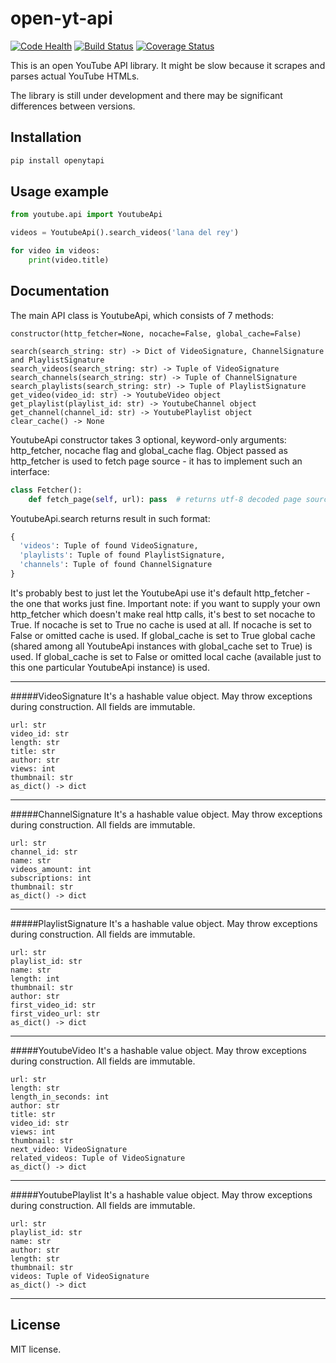 # open-yt-api
[![Code Health](https://landscape.io/github/Glenpl/open-yt-api/master/landscape.svg?style=flat)](https://landscape.io/github/Glenpl/open-yt-api/master)
[![Build Status](https://travis-ci.org/Glenpl/open-yt-api.svg?branch=master)](https://travis-ci.org/Glenpl/open-yt-api)
[![Coverage Status](https://coveralls.io/repos/github/Glenpl/open-yt-api/badge.svg?branch=master)](https://coveralls.io/github/Glenpl/open-yt-api?branch=master)

This is an open YouTube API library.
It might be slow because it scrapes and parses actual YouTube HTMLs.

The library is still under development and there may be significant differences between versions.

Installation
--------------------
```bash
pip install openytapi
```

Usage example
--------------------
```python
from youtube.api import YoutubeApi

videos = YoutubeApi().search_videos('lana del rey')

for video in videos:
    print(video.title)
```

Documentation
--------------------
The main API class is YoutubeApi, which consists of 7 methods:
```
constructor(http_fetcher=None, nocache=False, global_cache=False)

search(search_string: str) -> Dict of VideoSignature, ChannelSignature and PlaylistSignature
search_videos(search_string: str) -> Tuple of VideoSignature
search_channels(search_string: str) -> Tuple of ChannelSignature
search_playlists(search_string: str) -> Tuple of PlaylistSignature
get_video(video_id: str) -> YoutubeVideo object
get_playlist(playlist_id: str) -> YoutubeChannel object
get_channel(channel_id: str) -> YoutubePlaylist object
clear_cache() -> None
```
YoutubeApi constructor takes 3 optional, keyword-only arguments: http_fetcher, nocache flag and global_cache flag.
Object passed as http_fetcher is used to fetch page source - it has to implement such an interface:
```python
class Fetcher():
    def fetch_page(self, url): pass  # returns utf-8 decoded page source
```

YoutubeApi.search returns result in such format:
```python
{
  'videos': Tuple of found VideoSignature,
  'playlists': Tuple of found PlaylistSignature,
  'channels': Tuple of found ChannelSignature
}
```
It's probably best to just let the YoutubeApi use it's default http_fetcher - the one that works just fine.
Important note: if you want to supply your own http_fetcher which doesn't make real http calls, it's best to set nocache to True.
If nocache is set to True no cache is used at all. If nocache is set to False or omitted cache is used.
If global_cache is set to True global cache (shared among all YoutubeApi instances with global_cache set to True) is used.
If global_cache is set to False or omitted local cache (available just to this one particular YoutubeApi instance) is used.

---

#####VideoSignature
It's a hashable value object.
May throw exceptions during construction.
All fields are immutable.
```
url: str
video_id: str
length: str
title: str
author: str
views: int
thumbnail: str
as_dict() -> dict
```

---

#####ChannelSignature
It's a hashable value object.
May throw exceptions during construction.
All fields are immutable.
```
url: str
channel_id: str
name: str
videos_amount: int
subscriptions: int
thumbnail: str
as_dict() -> dict
```

---

#####PlaylistSignature
It's a hashable value object.
May throw exceptions during construction.
All fields are immutable.
```
url: str
playlist_id: str
name: str
length: int
thumbnail: str
author: str
first_video_id: str
first_video_url: str
as_dict() -> dict
```

---

#####YoutubeVideo
It's a hashable value object.
May throw exceptions during construction.
All fields are immutable.
```
url: str
length: str
length_in_seconds: int
author: str
title: str
video_id: str
views: int
thumbnail: str
next_video: VideoSignature
related_videos: Tuple of VideoSignature
as_dict() -> dict
```

---

#####YoutubePlaylist
It's a hashable value object.
May throw exceptions during construction.
All fields are immutable.
```
url: str
playlist_id: str
name: str
author: str
length: str
thumbnail: str
videos: Tuple of VideoSignature
as_dict() -> dict
```

---

License
--------------------
MIT license.
